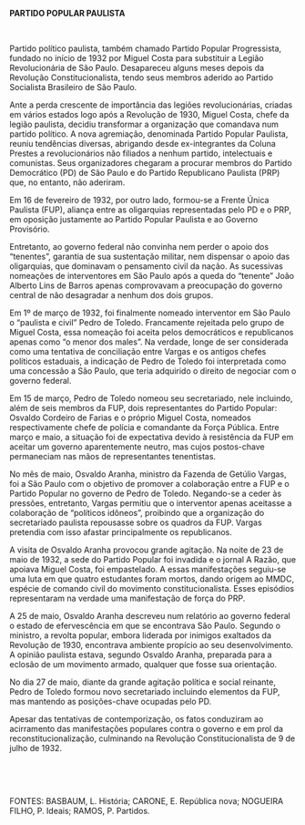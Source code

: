 **PARTIDO POPULAR PAULISTA**

 

Partido político paulista, também chamado Partido Popular Progressista,
fundado no início de 1932 por Miguel Costa para substituir a Legião
Revolucionária de São Paulo. Desapareceu alguns meses depois da
Revolução Constitucionalista, tendo seus membros aderido ao Partido
Socialista Brasileiro de São Paulo.

Ante a perda crescente de importância das legiões revolucionárias,
criadas em vários estados logo após a Revolução de 1930, Miguel Costa,
chefe da legião paulista, decidiu transformar a organização que
comandava num partido político. A nova agremiação, denominada Partido
Popular Paulista, reuniu tendências diversas, abrigando desde
ex-integrantes da Coluna Prestes a revolucionários não filiados a nenhum
partido, intelectuais e comunistas. Seus organizadores chegaram a
procurar membros do Partido Democrático (PD) de São Paulo e do Partido
Republicano Paulista (PRP) que, no entanto, não aderiram.

Em 16 de fevereiro de 1932, por outro lado, formou-se a Frente Única
Paulista (FUP), aliança entre as oligarquias representadas pelo PD e o
PRP, em oposição justamente ao Partido Popular Paulista e ao Governo
Provisório.

Entretanto, ao governo federal não convinha nem perder o apoio dos
“tenentes”, garantia de sua sustentação militar, nem dispensar o apoio
das oligarquias, que dominavam o pensamento civil da nação. As
sucessivas nomeações de interventores em São Paulo após a queda do
“tenente” João Alberto Lins de Barros apenas comprovavam a preocupação
do governo central de não desagradar a nenhum dos dois grupos.

Em 1º de março de 1932, foi finalmente nomeado interventor em São Paulo
o “paulista e civil” Pedro de Toledo. Francamente rejeitada pelo grupo
de Miguel Costa, essa nomeação foi aceita pelos democráticos e
republicanos apenas como “o menor dos males”. Na verdade, longe de ser
considerada como uma tentativa de conciliação entre Vargas e os antigos
chefes políticos estaduais, a indicação de Pedro de Toledo foi
interpretada como uma concessão a São Paulo, que teria adquirido o
direito de negociar com o governo federal.

Em 15 de março, Pedro de Toledo nomeou seu secretariado, nele incluindo,
além de seis membros da FUP, dois representantes do Partido Popular:
Osvaldo Cordeiro de Farias e o próprio Miguel Costa, nomeados
respectivamente chefe de polícia e comandante da Força Pública. Entre
março e maio, a situação foi de expectativa devido à resistência da FUP
em aceitar um governo aparentemente neutro, mas cujos postos-chave
permaneciam nas mãos de representantes tenentistas.

No mês de maio, Osvaldo Aranha, ministro da Fazenda de Getúlio Vargas,
foi a São Paulo com o objetivo de promover a colaboração entre a FUP e o
Partido Popular no governo de Pedro de Toledo. Negando-se a ceder às
pressões, entretanto, Vargas permitiu que o interventor apenas aceitasse
a colaboração de “políticos idôneos”, proibindo que a organização do
secretariado paulista repousasse sobre os quadros da FUP. Vargas
pretendia com isso afastar principalmente os republicanos.

A visita de Osvaldo Aranha provocou grande agitação. Na noite de 23 de
maio de 1932, a sede do Partido Popular foi invadida e o jornal A Razão,
que apoiava Miguel Costa, foi empastelado. A essas manifestações
seguiu-se uma luta em que quatro estudantes foram mortos, dando origem
ao MMDC, espécie de comando civil do movimento constitucionalista. Esses
episódios representaram na verdade uma manifestação de força do PRP.

A 25 de maio, Osvaldo Aranha descreveu num relatório ao governo federal
o estado de efervescência em que se encontrava São Paulo. Segundo o
ministro, a revolta popular, embora liderada por inimigos exaltados da
Revolução de 1930, encontrava ambiente propício ao seu desenvolvimento.
A opinião paulista estava, segundo Osvaldo Aranha, preparada para a
eclosão de um movimento armado, qualquer que fosse sua orientação.

No dia 27 de maio, diante da grande agitação política e social reinante,
Pedro de Toledo formou novo secretariado incluindo elementos da FUP, mas
mantendo as posições-chave ocupadas pelo PD.

Apesar das tentativas de contemporização, os fatos conduziram ao
acirramento das manifestações populares contra o governo e em prol da
reconstitucionalização, culminando na Revolução Constitucionalista de 9
de julho de 1932.

 

 

FONTES: BASBAUM, L. História; CARONE, E. República nova; NOGUEIRA FILHO,
P. Ideais; RAMOS, P. Partidos.

 
